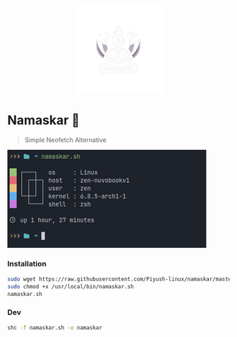 <div align="center">
  <img src="/namaskar.png" width="200" />
</div>

# Namaskar 🙏

> Simple Neofetch Alternative

![](/ss.png)

### Installation
```sh
sudo wget https://raw.githubusercontent.com/Piyush-linux/namaskar/master/namaskar.sh -P /usr/local/bin 
sudo chmod +x /usr/local/bin/namaskar.sh
namaskar.sh
```

### Dev 

```sh
shc -f namaskar.sh -o namaskar
```
